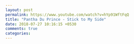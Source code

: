 ```yaml
---
layout: post
permalink: https://www.youtube.com/watch?v=hYp91WftFqQ
title: "Pantha Du Prince - Stick to My Side"
date: 2018-07-27 10:16:15 +0530
comments: true
categories: 
---
```

